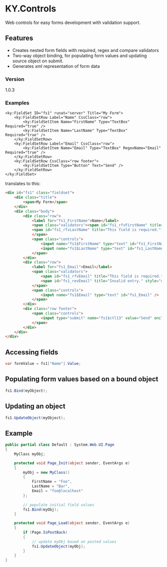 # KY.Controls
Web controls for easy forms development with validation support.
## Features
- Creates nested form fields with required, regex and compare validators
- Two-way object binding, for populating form values and updating source object on submit.
- Generates xml representation of form data

### Version
1.0.3

### Examples
```aspnet
<ky:FieldSet ID="fs1" runat="server" Title="My Form">
    <ky:FieldSetRow Label="Name" CssClass="row">
        <ky:FieldSetItem Name="FirstName" Type="TextBox" Required="true" />
        <ky:FieldSetItem Name="LastName" Type="TextBox" Required="true" />
    </ky:FieldSetRow>
    <ky:FieldSetRow Label="Email" CssClass="row">
        <ky:FieldSetItem Name="Email" Type="TextBox" RegexName="Email" Required="true" />
    </ky:FieldSetRow>
    <ky:FieldSetRow CssClass="row footer">
        <ky:FieldSetItem Type="Button" Text="Send" />
    </ky:FieldSetRow>
</ky:FieldSet>
```
translates to this:
```html
<div id="fs1" class="fieldset">
    <div class="title">
        <span>My Form</span>
    </div>
    <div class="body">
        <div class="row">
            <label for="fs1_FirstName">Name</label>
            <span class="validators"><span id="fs1_rfvFirstName" title="This field is required." style="display:none;">*</span>
            <span id="fs1_rfvLastName" title="This field is required." style="display:none;">*</span>
            </span>
            <span class="controls">
                <input name="fs1$FirstName" type="text" id="fs1_FirstName" />
                <input name="fs1$LastName" type="text" id="fs1_LastName" />
            </span>
        </div>
        <div class="row">
            <label for="fs1_Email">Email</label>
            <span class="validators">
                <span id="fs1_rfvEmail" title="This field is required." style="display:none;">*</span>
                <span id="fs1_revEmail" title="Invalid entry." style="display:none;">!</span>
            </span>
            <span class="controls">
                <input name="fs1$Email" type="text" id="fs1_Email" />
            </span>
        </div>
        <div class="row footer">
            <span class="controls">
                <input type="submit" name="fs1$ctl13" value="Send" onclick="javascript:WebForm_DoPostBackWithOptions(new WebForm_PostBackOptions(&quot;fs1$ctl13&quot;, &quot;&quot;, true, &quot;&quot;, &quot;&quot;, false, false))" />
            </span>
        </div>
    </div>
</div>
```
## Accessing fields
```c#
var formValue = fs1["Name"].Value;
```
## Populating form values based on a bound object
```c#
fs1.Bind(myObject);
```
## Updating an object
```c#
fs1.UpdateObject(myObject);
```
## Example
```c#
public partial class Default : System.Web.UI.Page
{
    MyClass myObj;

    protected void Page_Init(object sender, EventArgs e)
    {
        myObj = new MyClass()
        {
            FirstName = "Foo",
            LastName = "Bar",
            Email = "foo@localhost"
        };
        
        // populate initial field values
        fs1.Bind(myObj);
    }

    protected void Page_Load(object sender, EventArgs e)
    {
        if (Page.IsPostBack)
        {
            // update myObj based on posted values
            fs1.UpdateObject(myObj);
        }
    }
}
```
